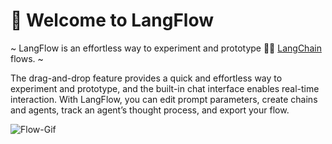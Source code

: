 # 👋 Welcome to LangFlow

~ LangFlow is an effortless way to experiment and prototype 🦜🔗 [LangChain](https://github.com/hwchase17/langchain) flows. ~

The drag-and-drop feature provides a quick and effortless way to experiment and prototype, and the built-in chat interface enables real-time interaction. With LangFlow, you can edit prompt parameters, create chains and agents, track an agent’s thought process, and export your flow.

![Flow-Gif](/img/langflow-demo2.gif)
